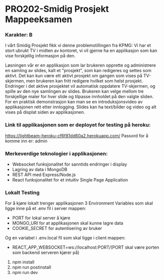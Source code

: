 # PRO202-Smidig Prosjekt Mappeeksamen

### Karakter: B

I vårt Smidig Prosjekt fikk vi denne problemstillingen fra KPMG:
Vi har et stort ubrukt TV i midten av kontoret, vi vil gjerne ha en applikasjon som kan vise forskjellig informasjon på den.

Løsningen vår er en applikasjon som lar brukeren opprette og administrere en samling av slides, kalt et "prosjekt", som kan redigeres og settes som aktivt. Det kan kun være ett aktivt prosjekt om gangen som vises på TV-skjermen, men brukeren kan fritt redigere hvilket som helst prosjekt. Endringer i det aktive prosjektet vil automatisk oppdatere TV-skjermen, og spille av den nye samlingen av slides. Brukeren kan velge mellom tre forskjellige maler for hver slide og tilpasse innholdet på den valgte sliden. For en praktisk demonstrasjon kan man se en introduksjonsvideo av applikasjonen rett etter innlogging. Slides kan ha text/bilder og video og alt vises på displat siden av applikasjonen.

### Link til applikasjonen som er deployet for testing på heroku:
https://lightbeam-heroku-cf6f81dd60a2.herokuapp.com/
Passord for å komme inn er: admin

### Merkeverdige teknologier i applikasjonen:
- Websocket funksjonalitet for sanntids endringer i display
- Lagring av data i MongoDB
- REST API med Express/Node.js
- React funksjonalitet for et intuitiv Single Page Application

### Lokalt Testing

For å kjøre lokalt trenger applikasjonen 3 Environment Variables som skal ligge inne på et .env fil i server mappen:
- PORT for lokal server å kjøre
- MONGO_URI for at applikasjonen skal kunne lagre data
- COOKIE_SECRET for autentisering av bruker

Og en variabel i .env.local fil som skal ligge i client mappen:
- REACT_APP_WEBSOCKET=ws://localhost:PORT/(PORT skal være porten som backend serveren kjører på)

1. npm install
2. npm run postinstall
3. npm run dev
